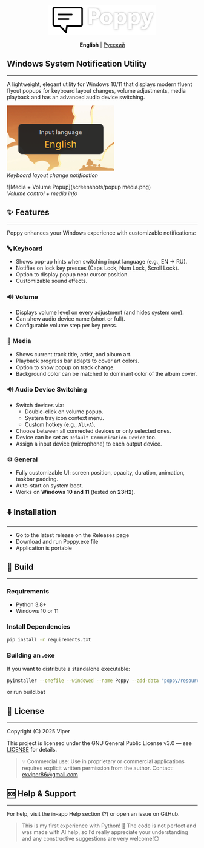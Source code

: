 <p align="center">
  <img src="header.png" height="80" />
</p>

<p align="center">
  <strong>English</strong> | <a href="README.ru.md">Русский</a>
</p>

## Windows System Notification Utility

---

A lightweight, elegant utility for Windows 10/11 that displays modern fluent flyout popups 
for keyboard layout changes, volume adjustments, media playback and has an advanced audio device switching.

![Keyboard Popup](screenshots/popup.png)  
*Keyboard layout change notification*

![Media + Volume Popup](screenshots/popup media.png)  
*Volume control + media info*

## ✨ Features

---

Poppy enhances your Windows experience with customizable notifications:

### 🔤 Keyboard
- Shows pop-up hints when switching input language (e.g., EN → RU).
- Notifies on lock key presses (Caps Lock, Num Lock, Scroll Lock).
- Option to display popup near cursor position.
- Customizable sound effects.

### 🔊 Volume
- Displays volume level on every adjustment (and hides system one).
- Сan show audio device name (short or full).
- Configurable volume step per key press.

### 🎵 Media
- Shows current track title, artist, and album art.
- Playback progress bar adapts to cover art colors.
- Option to show popup on track change.
- Background color can be matched to dominant color of the album cover.

### 🔊 Audio Device Switching
- Switch devices via:
  - Double-click on volume popup.
  - System tray icon context menu.
  - Custom hotkey (e.g., `Alt+A`).
- Choose between all connected devices or only selected ones.
- Device can be set as `Default Communication Device` too.
- Assign a input device (microphone) to each output device.

### ⚙️ General
- Fully customizable UI: screen position, opacity, duration, animation, taskbar padding.
- Auto-start on system boot.
- Works on **Windows 10 and 11** (tested on **23H2**).


## ⬇️ Installation

---

- Go to the latest release on the Releases page
- Download and run Poppy.exe file
- Application is portable


## 🚀 Build

---

### Requirements
- Python 3.8+
- Windows 10 or 11

### Install Dependencies
```bash
pip install -r requirements.txt
```

### Building an .exe
If you want to distribute a standalone executable:
```bash
pyinstaller --onefile --windowed --name Poppy --add-data "poppy/resources;resources" --icon="poppy/resources/icon.ico" poppy/main.py
```
or run build.bat


## 📄 License

---

Copyright (C) 2025 Viper

This project is licensed under the GNU General Public License v3.0 — see [LICENSE](LICENSE) for details.

>💡 Commercial use: Use in proprietary or commercial applications requires explicit written permission from the author.
Contact: [exviper86@gmail.com](mailto:exviper86@gmail.com)


## 🆘 Help & Support

---

For help, visit the in-app Help section (?) or open an issue on GitHub.

> This is my first experience with Python! 🐍
The code is not perfect and was made with AI help, so I’d really appreciate your understanding 
> and any constructive suggestions are very welcome!😊